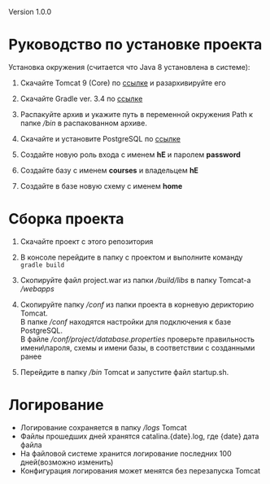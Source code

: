 Version 1.0.0  

Руководство по установке проекта
=========================================

Установка окружения (считается что Java 8 установлена в системе):

1. Скачайте Tomcat 9 (Core) по [ссылке](http://tomcat.apache.org/download-90.cgi) и разархивируйте его

2. Скачайте Gradle ver. 3.4 по [ссылке](https://gradle.org/install#manually) 
 1. Распакуйте архив и укажите путь в переменной окружения Path к папке */bin* в распакованном архиве.
 
 
3. Скачайте и установите PostgreSQL по [ссылке](https://www.postgresql.org/download/windows/)
 
  1. Создайте новую роль входа с именем **hE** и паролем **password**
  2. Создайте базу с именем **courses** и владельцем **hE**
  3. Создайте в базе новую схему с именем **home**
 
Сборка проекта
=========================================
1. Скачайте проект с этого репозитория

  1. В консоле перейдите в папку с проектом и выполните команду `gradle build`
  2. Скопируйте файл project.war из папки */build/libs* в папку Tomcat-а */webapps*
  3. Скопируйте папку */conf* из папки проекта в корневую дерикторию Tomcat.  
    В папке */conf* находятся настройки для подключения к базе PostgreSQL.  
    В файле */conf/project/database.properties* проверьте правильность имени\пароля, схемы и имени базы, в соответствии с созданными ранее
    
  4. Перейдите в папку */bin* Tomcat и запустите файл startup.sh.  
    

Логирование
=========================================
 - Логирование сохраняется в папку */logs* Tomcat  
 - Файлы прошедших дней хранятся catalina.{date}.log, где {date} дата файла
 - На файловой системе хранится логирование последних 100 дней(возможно изменить)
 - Конфигурация логирования может менятся без перезапуска Tomcat
